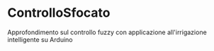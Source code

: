 # ControlloSfocato
Approfondimento sul controllo fuzzy con applicazione all'irrigazione intelligente su Arduino
